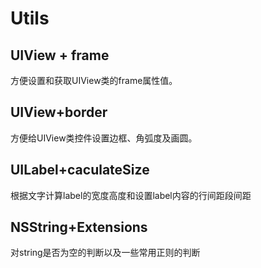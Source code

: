 # Utils

## UIView + frame 
方便设置和获取UIView类的frame属性值。

## UIView+border
方便给UIView类控件设置边框、角弧度及画圆。

## UILabel+caculateSize
根据文字计算label的宽度高度和设置label内容的行间距段间距

## NSString+Extensions
对string是否为空的判断以及一些常用正则的判断
